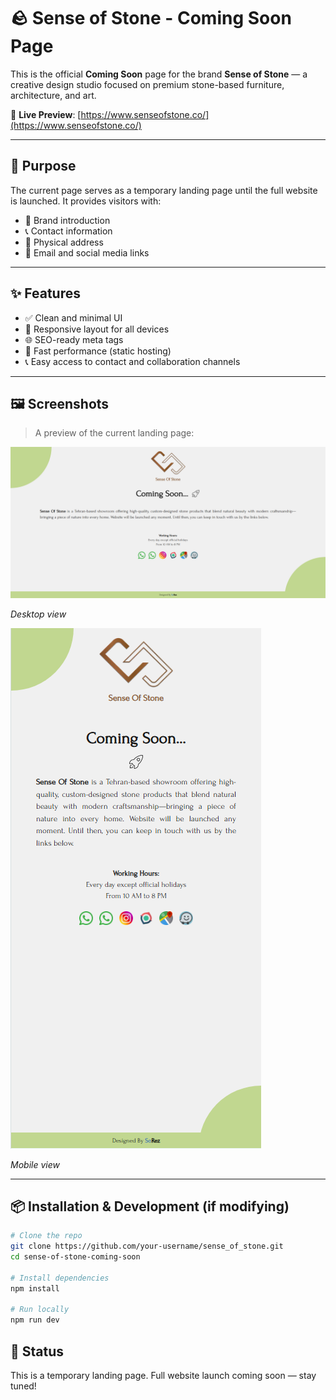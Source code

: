 # 🪨 Sense of Stone - Coming Soon Page

This is the official **Coming Soon** page for the brand **Sense of Stone** — a creative design studio focused on premium stone-based furniture, architecture, and art.

🔗 **Live Preview**: [https://www.senseofstone.co/](https://www.senseofstone.co/)

---

## 📌 Purpose

The current page serves as a temporary landing page until the full website is launched. It provides visitors with:

- 📝 Brand introduction
- 📞 Contact information
- 📍 Physical address
- 📧 Email and social media links

---

## ✨ Features

- ✅ Clean and minimal UI
- 📱 Responsive layout for all devices
- 🌐 SEO-ready meta tags
- 🚀 Fast performance (static hosting)
- 📞 Easy access to contact and collaboration channels

---


## 🖼️ Screenshots

> A preview of the current landing page:

![Screenshot - Desktop](./screenshots/desktop-preview.png)

*Desktop view*

![Screenshot - Mobile](./screenshots/mobile-preview.png)

*Mobile view*

---

## 📦 Installation & Development (if modifying)

```bash
# Clone the repo
git clone https://github.com/your-username/sense_of_stone.git
cd sense-of-stone-coming-soon

# Install dependencies
npm install

# Run locally
npm run dev
```

## 🚧 Status
This is a temporary landing page.
Full website launch coming soon — stay tuned!

